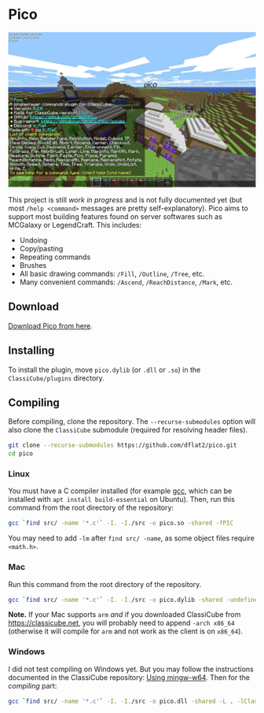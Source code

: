 # Pico

![Preview](preview.jpg)

This project is still _work in progress_ and is not fully documented yet (but most `/help <command>` messages are pretty self-explanatory). Pico aims to support most building features found on server softwares such as MCGalaxy or LegendCraft. This includes:

+ Undoing
+ Copy/pasting
+ Repeating commands
+ Brushes
+ All basic drawing commands: `/Fill`, `/Outline`, `/Tree`, etc.
+ Many convenient commands: `/Ascend`, `/ReachDistance`, `/Mark`, etc.

## Download

[Download Pico from here](https://github.com/dflat2/Pico/releases/tag/0.1.0).

## Installing

To install the plugin, move `pico.dylib` (or `.dll` or `.so`) in the `ClassiCube/plugins` directory.

## Compiling

Before compiling, clone the repository. The `--recurse-submodules` option will also clone the `ClassiCube` submodule (required for resolving header files).

```bash
git clone --recurse-submodules https://github.com/dflat2/pico.git
cd pico
```

### Linux

You must have a C compiler installed (for example [gcc](https://gcc.gnu.org/install/), which can be installed with `apt install build-essential` on Ubuntu). Then, run this command from the root directory of the repository:

```bash
gcc `find src/ -name '*.c'` -I. -I./src -o pico.so -shared -fPIC
```

You may need to add `-lm` after `find src/ -name`, as some object files require `<math.h>`.

### Mac

Run this command from the root directory of the repository.

```bash
gcc `find src/ -name '*.c'` -I. -I./src -o pico.dylib -shared -undefined dynamic_lookup
```

**Note.** If your Mac supports `arm` *and* if you downloaded ClassiCube from <https://classicube.net>, you will probably need to append `-arch x86_64` (otherwise it will compile for `arm` and not work as the client is on `x86_64`).

### Windows

I did not test compiling on Windows yet. But you may follow the instructions documented in the ClassiCube repository: [Using mingw-w64](https://github.com/UnknownShadow200/ClassiCube/blob/master/doc/plugin-dev.md#using-mingw-w64). Then for the _compiling_ part:

```bash
gcc `find src/ -name '*.c'` -I. -I./src -o pico.dll -shared -L . -lClassiCube
```
